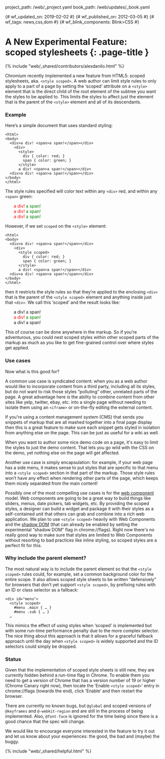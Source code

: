 project_path: /web/_project.yaml book_path: /web/updates/_book.yaml

{# wf_updated_on: 2019-02-02 #} {# wf_published_on: 2012-03-05 #} {# wf_tags: news,css,dom #} {# wf_blink_components: Blink>CSS #}

# A New Experimental Feature: scoped stylesheets {: .page-title }

{% include "web/_shared/contributors/alexdanilo.html" %}

Chromium recently implemented a new feature from HTML5: scoped stylesheets, aka. `<style scoped>`. A web author can limit style rules to only apply to a part of a page by setting the ‘scoped’ attribute on a `<style>` element that is the direct child of the root element of the subtree you want the styles to be applied to. This limits the styles to affect just the element that is the parent of the `<style>` element and all of its descendants.

### Example

Here’s a simple document that uses standard styling:

    <html>
    <body>
      <div>a div! <span>a span!</span></div>
        <div>
          <style>
            div { color: red; }
            span { color: green; }
          </style>
          a div! <span>a span!</span></div>
      <div>a div! <span>a span!</span></div>
    </body>
    </html>
    

The style rules specified will color text within any `<div>` red, and within any `<span>` green:

<p style="padding-left:2em;"><span style="color:red;">a div!</span> <span style="color:green;">a span!</span><br><span style="color:red;">a div!</span> <span style="color:green;">a span!</span><br><span style="color:red;">a div!</span> <span style="color:green;">a span!</span></p>

However, if we set `scoped` on the `<style>` element:

    <html>
    <body>
      <div>a div! <span>a span!</span></div>
        <div>
          <style scoped>
            div { color: red; }
            span { color: green; }
          </style>
          a div! <span>a span!</span></div>
      <div>a div! <span>a span!</span></div>
    </body>
    </html>
    

then it restricts the style rules so that they’re applied to the enclosing `<div>` that is the parent of the `<style scoped>` element and anything inside just that `<div>`. We call this ‘scoped’ and the result looks like:

<p style="padding-left:2em;">
  a div! a span!<br /><span style="color:red;">a div!</span> <span style="color:green;">a span!</span><br />a div! a span!
</p>

This of course can be done anywhere in the markup. So if you’re adventurous, you could nest scoped styles within other scoped parts of the markup as much as you like to get fine-grained control over where styles get applied.

### Use cases

Now what is this good for?

A common use case is syndicated content: when you as a web author would like to incorporate content from a third party, including all its styles, but do not want to risk those styles “polluting” other, unrelated parts of the page. A great advantage here is the ability to combine content from other sites like yelp, twitter, ebay, etc. into a single page without needing to isolate them using an `<iframe>` or on-the-fly editing the external content.

If you're using a content management system (CMS) that sends you snippets of markup that are all mashed together into a final page display then this is a great feature to make sure each snippet gets styled in isolation from anything else on the page. This can be just as useful for a wiki as well.

When you want to author some nice demo code on a page, it's easy to limit the styles to just the demo content. That lets you go wild with the CSS on the demo, yet nothing else on the page will get affected.

Another use case is simply encapsulation: for example, if your web page has a side menu, it makes sense to put styles that are specific to that menu into a `<style scoped>` section in that part of the markup. Those style rules won’t have any effect when rendering other parts of the page, which keeps them nicely separated from the main content!

Possibly one of the most compelling use cases is for the [web component](https://github.com/w3c/webcomponents) model. Web components are going to be a great way to build things like sliders, menus, date pickers, tab widgets, etc. By providing the scoped styles, a designer can build a widget and package it with their styles as a self-contained unit that others can grab and combine into a rich web application. We plan to use `<style scoped>` heavily with Web Components and the [shadow DOM](https://www.w3.org/TR/shadow-dom/) (that can already be enabled by setting the experimental “shadow DOM” flag in chrome://flags). Right now there's no really good way to make sure that styles are limited to Web Components without resorting to bad practices like inline styling, so scoped styles are a perfect fit for this.

### Why include the parent element?

The most natural way is to include the parent element so that the `<style scoped>` rules could, for example, set a common background color for the entire scope. It also allows scoped style sheets to be written “defensively” for browsers that don’t yet support `<style scoped>`, by prefixing rules with an ID or class selector as a fallback:

    <div id="menu">
      <style scoped>
        #menu .main { … }
        #menu .sub { … }
      …
    

This mimics the effect of using styles when ‘scoped’ is implemented but with some run-time performance penalty due to the more complex selector. The nice thing about this approach is that it allows for a graceful fallback approach until the day when `<style scoped>` is widely supported and the ID selectors could simply be dropped.

### Status

Given that the implementation of scoped style sheets is still new, they are currently hidden behind a run-time flag in Chrome. To enable them you need to get a version of Chrome that has a version number of 19 or higher (Chrome Canary right now), then locate the ‘Enable `<style scoped>`’ entry in chrome://flags (towards the end), click ‘Enable’ and then restart the browser.

There are currently no known bugs, but `@global` and scoped versions of `@keyframes` and `@-webkit-region` and are still in the process of being implemented. Also, `@font-face` is ignored for the time being since there is a good chance that the spec will change.

We would like to encourage everyone interested in the feature to try it out and let us know about your experiences: the good, the bad and (maybe) the buggy.

{% include "web/_shared/helpful.html" %}